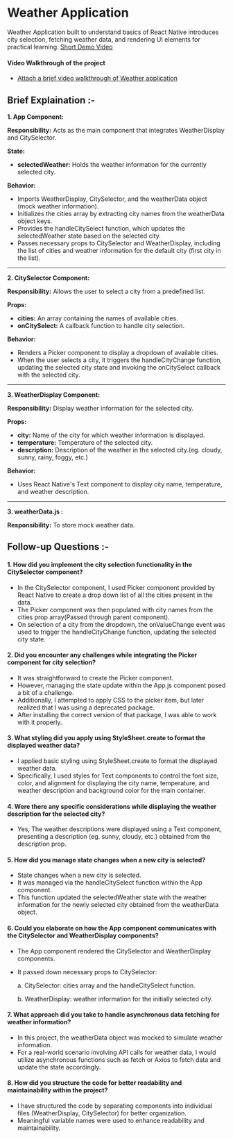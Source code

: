
# Weather Application

Weather Application built to understand basics of React Native introduces city selection, fetching weather data, and rendering UI elements for practical learning.
[Short Demo Video](https://drive.google.com/file/d/1Enerqtij1bgkM1a4NmMR8Km2thOXkJ2q/view?usp=sharing)

#### Video Walkthrough of the project

 - [Attach a brief video walkthrough of Weather application]()


## Brief Explaination :-
    
**1. App Component:**

**Responsibility:** 
Acts as the main component that integrates WeatherDisplay and CitySelector.

**State:**
- **selectedWeather:** Holds the weather information for the currently selected city.
  
**Behavior:**
- Imports WeatherDisplay, CitySelector, and the weatherData object (mock weather information).
- Initializes the cities array by extracting city names from the weatherData object keys.
- Provides the handleCitySelect function, which updates the selectedWeather state based on the selected city.
- Passes necessary props to CitySelector and WeatherDisplay, including the list of cities and weather information for the default city (first city in the list).

---------------------------------------------------------------------------------------------------------------------------------------------------------------

**2. CitySelector Component:**

**Responsibility:** 
Allows the user to select a city from a predefined list.

**Props:**
- **cities:** An array containing the names of available cities.
- **onCitySelect:** A callback function to handle city selection.

**Behavior:**
- Renders a Picker component to display a dropdown of available cities.
- When the user selects a city, it triggers the handleCityChange function, updating the selected city state and invoking the onCitySelect callback with the selected city.


---------------------------------------------------------------------------------------------------------------------------------------------------------------
**3. WeatherDisplay Component:**

**Responsibility:** 
Display weather information for the selected city.

**Props:**
- **city:** Name of the city for which weather information is displayed.
- **temperature:** Temperature of the selected city.
- **description:** Description of the weather in the selected city.(eg. cloudy, sunny, rainy, foggy, etc.)


**Behavior:**
- Uses React Native's Text component to display city name, temperature, and weather description.

---------------------------------------------------------------------------------------------------------------------------------------------------------------
**3. weatherData.js :** 

**Responsibility:** 
To store mock weather data.


## Follow-up Questions :-

#### 1. How did you implement the city selection functionality in the CitySelector component?
- In the CitySelector component, I used Picker component provided by React Native to create a drop down list of all the cities present in the data. 
- The Picker component was then populated with city names from the cities prop array(Passed through parent component). 
- On selection of a city from the dropdown, the onValueChange event was used to trigger the handleCityChange function, updating the selected city state.

#### 2. Did you encounter any challenges while integrating the Picker component for city selection?
- It was straightforward to create the Picker component. 
- However, managing the state update within the App.js component posed a bit of a challenge. 
- Additionally, I attempted to apply CSS to the picker item, but later realized that I was using a deprecated package. 
- After installing the correct version of that package, I was able to work with it properly.

#### 3. What styling did you apply using StyleSheet.create to format the displayed weather data?
- I applied basic styling using StyleSheet.create to format the displayed weather data. 
- Specifically, I used styles for Text components to control the font size, color, and alignment for displaying the city name, temperature, and weather description and background color for the main container.

#### 4. Were there any specific considerations while displaying the weather description for the selected city?
- Yes, The weather descriptions were displayed using a Text component, presenting a description (eg. sunny, cloudy, etc.) obtained from the description prop.

#### 5. How did you manage state changes when a new city is selected?
- State changes when a new city is selected.
- It was managed via the handleCitySelect function within the App component. 
- This function updated the selectedWeather state with the weather information for the newly selected city obtained from the weatherData object.

#### 6. Could you elaborate on how the App component communicates with the CitySelector and WeatherDisplay components?
- The App component rendered the CitySelector and WeatherDisplay components. 
- It passed down necessary props to CitySelector:
    
    a. CitySelector: cities array and the handleCitySelect function.

    b. WeatherDisplay: weather information for the initially selected city.

#### 7. What approach did you take to handle asynchronous data fetching for weather information?
- In this project, the weatherData object was mocked to simulate weather information. 
- For a real-world scenario involving API calls for weather data, I would utilize asynchronous functions such as fetch or Axios to fetch data and update the state accordingly.

#### 8. How did you structure the code for better readability and maintainability within the project?
- I have structured the code by separating components into individual files (WeatherDisplay, CitySelector) for better organization. 
- Meaningful variable names were used to enhance readability and maintainability.

